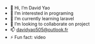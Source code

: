 - 👋 Hi, I’m David Yao
- 👀 I’m interested in programing
- 🌱 I’m currently learning laravel
- 💞️ I’m looking to collaborate on project
- 📫 davidyao505@outlook.fr
- ⚡ Fun fact: video

<!---
dav997/dav997 is a ✨ special ✨ repository because its `README.md` (this file) appears on your GitHub profile.
You can click the Preview link to take a look at your changes.
--->
